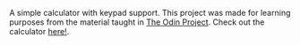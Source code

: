 A simple calculator with keypad support. This project was made for learning purposes from the material taught in [The Odin Project](https://www.theodinproject.com). Check out the calculator [here!](https://idinyte.github.io/simple-calculator/).
